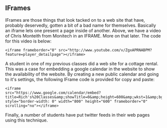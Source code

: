 IFrames
-------

IFrames are those things that look tacked on to a web site that have, probably deservedly, gotten a bit of a bad name for themselves. Basically an iframe lets one present a page inside of another. Above, we have a video of Chris Monteith from Monitech in an IFRAME. More on that later. The code for this video is below:

`<iframe frameborder="0" src="http://www.youtube.com/v/ZgxAPRNABPM?feature=player_detailpage"></iframe>`

A student in one of my previous classes did a web site for a cottage rental. This was a case for embedding a google calendar in the website to show the availability of the website. By creating a new public calendar and going to it's settings, the following IFrame code is provided for copy and paste:

	<iframe
	src="https://www.google.com/calendar/embed?title=Rich's%20Classes&amp;showTitle=0&amp;height=600&amp;wkst=1&amp;bgcolor=%23FFFFFF&amp;src=eid9s8n13n1jlm4qigk4f3eqi8%40group.calendar.google.com&amp;color=%232952A3&amp;src=en.canadian%23holiday%40group.v.calendar.google.com&amp;color=%23691426&amp;ctz=America%2FToronto"
	style="border-width: 0" width="800" height="600" frameborder="0"
	scrolling="no"></iframe>
	
Finally, a number of students have put twitter feeds in their web pages using this technique.
